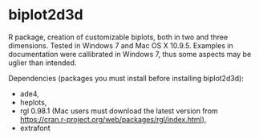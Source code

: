 # biplot2d3d
R package, creation of customizable biplots, both in two and three dimensions. Tested in Windows 7 and Mac OS X 10.9.5. Examples in documentation were callibrated in Windows 7, thus some aspects may be uglier than intended.

Dependencies (packages you must install before installing biplot2d3d):
* ade4,
* heplots,
* rgl 0.98.1 (Mac users must download the latest version from https://cran.r-project.org/web/packages/rgl/index.html),
* extrafont
